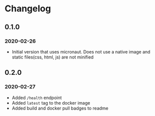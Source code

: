 # Changelog
## 0.1.0
### 2020-02-26
- Initial version that uses micronaut. Does not use a native image and static files(css, html, js) are not minified

## 0.2.0
### 2020-02-27
- Added `/health` endpoint
- Added `latest` tag to the docker image
- Added build and docker pull badges to readme